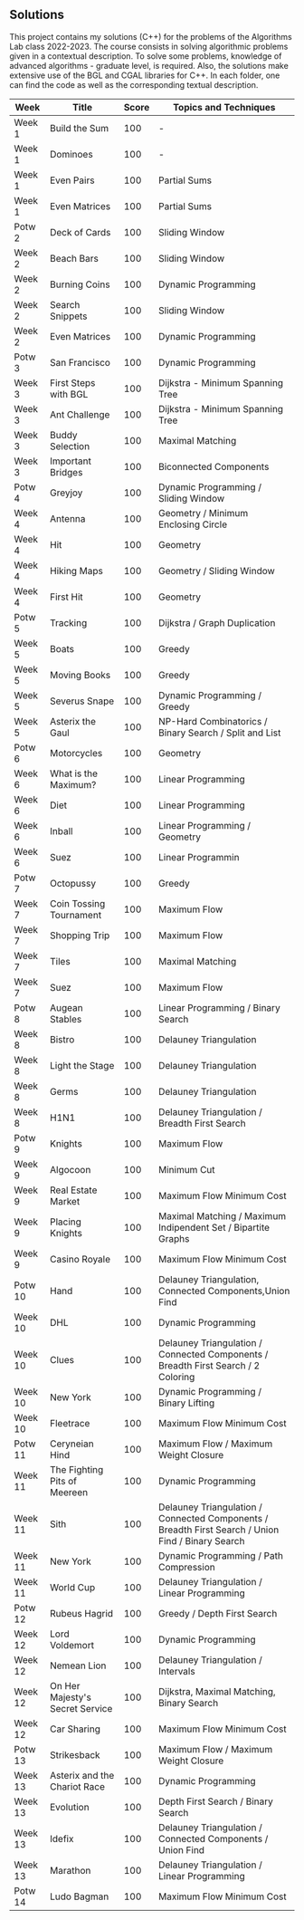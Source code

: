
## **Solutions**

This project contains my solutions (C++) for the problems of the Algorithms Lab class 2022-2023. The course consists in solving algorithmic problems given in a contextual description. To solve some problems, knowledge of advanced algorithms - graduate level, is required. Also, the solutions make extensive use of the BGL and CGAL libraries for C++. In each folder, one can find the code as well as the corresponding textual description.

|  Week       | Title                     |  Score | Topics and Techniques                          |
|-------------|---------------------------|--------|------------------------------------------------|
|  Week  1    | Build the Sum             | 100    | -                                              |
|  Week  1    | Dominoes                  | 100    | -                                              |
|  Week  1    | Even Pairs                | 100    | Partial Sums                                   |
|  Week  1    | Even Matrices             | 100    | Partial Sums                                   |
|  Potw  2    | Deck of Cards             | 100    | Sliding Window                                 |
|  Week  2    | Beach Bars                | 100    | Sliding Window                                 |
|  Week  2    | Burning Coins             | 100    | Dynamic Programming                            |
|  Week  2    | Search Snippets           | 100    | Sliding Window                                 |
|  Week  2    | Even Matrices             | 100    | Dynamic Programming                            |
|  Potw  3    | San Francisco             | 100    | Dynamic Programming                            |
|  Week  3    | First Steps with BGL      | 100    | Dijkstra - Minimum Spanning Tree               |
|  Week  3    | Ant Challenge             | 100    | Dijkstra - Minimum Spanning Tree               |
|  Week  3    | Buddy Selection           | 100    | Maximal Matching                               |
|  Week  3    | Important Bridges         | 100    | Biconnected Components                         |
|  Potw  4    | Greyjoy                   | 100    | Dynamic Programming / Sliding Window           |
|  Week  4    | Antenna                   | 100    | Geometry / Minimum Enclosing Circle            |
|  Week  4    | Hit                       | 100    | Geometry                                       |
|  Week  4    | Hiking Maps               | 100    | Geometry / Sliding Window                      |
|  Week  4    | First Hit                 | 100    | Geometry                                       |
|  Potw  5    | Tracking                  | 100    | Dijkstra / Graph Duplication                   |
|  Week  5    | Boats                     | 100    | Greedy                                         |
|  Week  5    | Moving Books              | 100    | Greedy                                         |
|  Week  5    | Severus Snape             | 100    | Dynamic Programming / Greedy                   |
|  Week  5    | Asterix the Gaul          | 100    | NP-Hard Combinatorics / Binary Search / Split and List|
|  Potw  6    | Motorcycles               | 100    | Geometry                                       |
|  Week  6    | What is the Maximum?      | 100    | Linear Programming                             |
|  Week  6    | Diet                      | 100    | Linear Programming                             |
|  Week  6    | Inball                    | 100    | Linear Programming / Geometry                  |
|  Week  6    | Suez                      | 100    | Linear Programmin                              |
|  Potw  7    | Octopussy                 | 100    | Greedy                                         |
|  Week  7    | Coin Tossing Tournament   | 100    | Maximum Flow                                   |
|  Week  7    | Shopping Trip             | 100    | Maximum Flow                                   |
|  Week  7    | Tiles                     | 100    | Maximal Matching                               |
|  Week  7    | Suez                      | 100    | Maximum Flow                                   |
|  Potw  8    | Augean Stables            | 100    | Linear Programming / Binary Search             |
|  Week  8    | Bistro                    | 100    | Delauney Triangulation                         |
|  Week  8    | Light the Stage           | 100    | Delauney Triangulation                         |
|  Week  8    | Germs                     | 100    | Delauney Triangulation                         |
|  Week  8    | H1N1                      | 100    | Delauney Triangulation / Breadth First Search  |
|  Potw  9    | Knights                   | 100    | Maximum Flow                                   |
|  Week  9    | Algocoon                  | 100    | Minimum Cut                                    |
|  Week  9    | Real Estate Market        | 100    | Maximum Flow Minimum Cost                      |
|  Week  9    | Placing Knights           | 100    | Maximal Matching / Maximum Indipendent Set / Bipartite Graphs|
|  Week  9    | Casino Royale             | 100    | Maximum Flow Minimum Cost                      |
|  Potw  10   | Hand                      | 100    | Delauney Triangulation, Connected Components,Union Find            |
|  Week  10   | DHL                       | 100    | Dynamic Programming                            |
|  Week  10   | Clues                     | 100    | Delauney Triangulation / Connected Components / Breadth First Search / 2 Coloring|
|  Week  10   | New York                  | 100    | Dynamic Programming / Binary Lifting        |
|  Week  10   | Fleetrace                 | 100    | Maximum Flow Minimum Cost                      |
|  Potw  11   | Ceryneian Hind            | 100    | Maximum Flow / Maximum Weight Closure          |
|  Week  11   | The Fighting Pits of Meereen| 100  | Dynamic Programming                            |
|  Week  11   | Sith                      | 100    | Delauney Triangulation / Connected Components / Breadth First Search / Union Find / Binary Search|
|  Week  11   | New York                  | 100    | Dynamic Programming / Path Compression         |
|  Week  11   | World Cup                 | 100    | Delauney Triangulation / Linear Programming    |
|  Potw  12   | Rubeus Hagrid             | 100    | Greedy / Depth First Search                    |
|  Week  12   | Lord Voldemort            | 100    | Dynamic Programming                            |
|  Week  12   | Nemean Lion               | 100    | Delauney Triangulation / Intervals             |
|  Week  12   | On Her Majesty's Secret Service | 100    | Dijkstra, Maximal Matching, Binary Search |
|  Week  12   | Car Sharing               | 100    | Maximum Flow Minimum Cost                      |
|  Potw  13   | Strikesback               | 100    | Maximum Flow / Maximum Weight Closure          |
|  Week  13   | Asterix and the Chariot Race| 100    | Dynamic Programming                          |
|  Week  13   | Evolution                 | 100    | Depth First Search / Binary Search          |
|  Week  13   | Idefix                    | 100    | Delauney Triangulation / Connected Components / Union Find |
|  Week  13   | Marathon                  | 100    | Delauney Triangulation / Linear Programming  |
|  Potw  14   | Ludo Bagman               | 100    | Maximum Flow Minimum Cost         |


